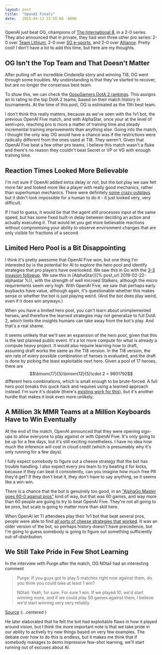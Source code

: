 ```yaml
---
layout: post
title:  "OpenAI Finals"
date:   2019-04-13 23:55:00 -0800
---
```


OpenAI just beat OG, champions of [The International 8](https://liquipedia.net/dota2/The_International/2018),
in a 2-0 series. They also announced that in private, they had won three other pro series:
2-0 over [Team Lithium](https://liquipedia.net/dota2/Team_Lithium), 2-0 over [SG e-sports](https://liquipedia.net/dota2/SG_e-sports), and 2-0 over [Alliance](https://liquipedia.net/dota2/Alliance).
Pretty cool! I don't have a lot to add this time, but here are my thoughts.

OG Isn't the Top Team and That Doesn't Matter
-----------------------------------------------------------------------

After pulling off an incredible Cinderella story and winning TI8, OG went
through some troubles. My understanding is that they've started to recover, but
are no longer the consensus best team.

To show this, we can check the [GosuGamers DotA 2 rankings](https://www.gosugamers.net/dota2/rankings).
This assigns an lo rating to the top DotA 2 teams, based on their match history in tournaments.
At the time of this post, OG is estimated as the 11th best team.

I don't think this really matters, because as we've seen with the 1v1 bot, the
previous OpenAI Five match, and with AlphaStar, once your at the level of semi=pro,
reaching pro is more a matter of training time and steady incremental training
improvements than anything else. Going into the match, I thought the only way OG
would have a chance was if the restrictions were radically different from the ones
used at TI8. They weren't. Given that OpenAI Five beat a few other pro teams, I
believe this match wasn't a fluke and there's no reason they couldn't beat Secret
or VP or VG with enough training time.

Reaction Times Looked More Believable
-----------------------------------------------------------------------

I'm not sure if OpenAI added extra delay or not, but the bot play we saw felt
more fair and looked more like a player with really good mechanics, rather than
superhuman mechanics. There were definitely [some crazy outplays](https://clips.twitch.tv/PricklyHardOrcaBatChest)
but it didn't look impossible for a human to do it - it just looked very, very
difficult.

If I had to guess, it would be that the agent still processes input at the same
speed, but has some fixed built-in delay between deciding an action and actually
executing it. That would let you get more believable reactions without compromising
your ability to observe environment changes that are only visible for fractions
of a second.

Limited Hero Pool is a Bit Disappointing
-----------------------------------------------------------------------

I think it's pretty awesome that OpenAI Five won, but one thing I'm interested
by is the potential for AI to explore the hero pool and identify strategies that
pro players have overlooked. We saw this in Go with the [3-3 invasion followup](https://senseis.xmp.net/?44Point33InvasionJoseki).
We saw this in [AlphaStar]({% post_url 2019-02-22-alphastar %}), with the
strength of well microed Stalkers, although the micro requirements seem
very high.
With OpenAI Five, we saw that perhaps early buybacks have value, although again,
it's questionable whether this makes sense or whether the bot is just playing
weird. (And the bot does play weird, even if it does win anyways.)

When you have a limited hero pool, you can't learn about unimplemented heroes,
and therefore the learned strategies may not generalize to full DotA 2, which
limits the insights humans can take away from the bot's play. And that's a real
shame.

It seems unlikely that we'll see an expansion of the hero pool, given that this
is the last planned public event. It's a lot more compute for what is already
a compute heavy project. It would also require learning how to draft, assuming
draft works the same as the TI8 version. In the
TI8 version, the win rate of every possible combination of heroes is evaluated,
and the draft is done by picking the least exploitable next hero. Given
a pool of 17 heroes, there are $$\binom{17}{5}\binom{12}{5}\cdot 2 = 9801792$$
different hero combinations, which is small enough to be brute-forced. A full hero
pool breaks this quick hack and requires using a learned approach instead. I'm
sure it's doable (there's [existing work for this](https://arxiv.org/pdf/1806.10130.pdf)),
but it's another hurdle that makes it look even more unlikely.

A Million 3k MMR Teams at a Million Keyboards Have to Win Eventually
-----------------------------------------------------------------------

At the end of the match, OpenAI announced that they were opening sign-ups to
allow everyone to play against or with OpenAI Five. It's only going to be up
for a few days, but it's still exciting nonetheless. I have no idea how much
the inference will cost in cloud credit (which is presumably why it's only
running for a few days).

I fully expect somebody to figure out a cheese strategy that the bot has trouble
handling. I also expect every pro team to try beating it for kicks, because
if they can beat it consistently, can you imagine how much free PR they'd get?
If they don't beat it, they don't have to say anything, so it seems like a
win-win.

There is a chance that the bot is genuinely too good, in an
["AlphaGo Master goes 60-0 against pros"](https://deepmind.com/research/alphago/match-archive/master/) kind of way,
but that was 60 games, and way more than
60 people are going to try to beat OpenAI Five. They're not all going to be pros,
but scale is going to matter more than skill here.

When OpenAI let TI attendees play their 1v1 bot that beat several pros, people
were able to find [all sorts of cheese strategies that worked](https://www.theflyingcourier.com/2017/9/11/16285390/elon-musk-open-ai-esports-bot-dota-2-defeated-beaten).
It was an older version of the bot, so perhaps history doesn't have precedence,
but I'm going to guess somebody is going to figure out something sufficiently
out-of-distribution.

We Still Take Pride in Few Shot Learning
-------------------------------------------------------------------------

In the interview with Purge after the match, OG N0tail had an interesting comment

> Purge: If you guys got to play 5 matches right now against them, do you think you
> could take at least 1 win?
>
> N0tail: Yeah, for sure. For sure 1 win. If we played 10, we'd start winning more, and if
> we could play 50 games against them, I believe we'd start winning very very reliably.

[Source](https://www.twitch.tv/videos/410533063?t=03h12m28s)
{: .centered }

He later elaborated that he felt the bot had exploitable flaws in how it played
around vision, but I think the more important note is that we take pride in
our ability to actively try new things based on very few examples. The debate
over how to do this is endless, but it makes me think that if somebody manages
to demo impressive few-shot learning, we'll start running out of excuses about
AI.
